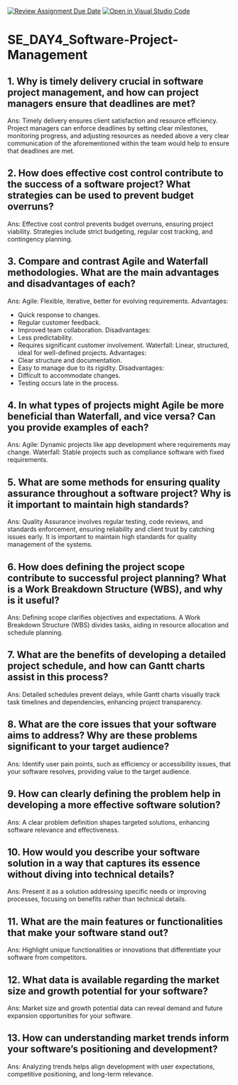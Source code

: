 [![Review Assignment Due Date](https://classroom.github.com/assets/deadline-readme-button-22041afd0340ce965d47ae6ef1cefeee28c7c493a6346c4f15d667ab976d596c.svg)](https://classroom.github.com/a/9pw6JKcu)
[![Open in Visual Studio Code](https://classroom.github.com/assets/open-in-vscode-2e0aaae1b6195c2367325f4f02e2d04e9abb55f0b24a779b69b11b9e10269abc.svg)](https://classroom.github.com/online_ide?assignment_repo_id=16778571&assignment_repo_type=AssignmentRepo)
# SE_DAY4_Software-Project-Management
## 1. Why is timely delivery crucial in software project management, and how can project managers ensure that deadlines are met?
Ans: Timely delivery ensures client satisfaction and resource efficiency. Project managers can enforce deadlines by setting clear milestones, monitoring progress, and adjusting resources as needed above a very clear communication of the aforementioned within the team would help to ensure that deadlines are met.
## 2. How does effective cost control contribute to the success of a software project? What strategies can be used to prevent budget overruns?
Ans: Effective cost control prevents budget overruns, ensuring project viability. Strategies include strict budgeting, regular cost tracking, and contingency planning.
## 3. Compare and contrast Agile and Waterfall methodologies. What are the main advantages and disadvantages of each?
Ans: Agile: Flexible, iterative, better for evolving requirements. 
Advantages:
- Quick response to changes.
- Regular customer feedback.
- Improved team collaboration.
Disadvantages:
- Less predictability.
- Requires significant customer involvement.
Waterfall: Linear, structured, ideal for well-defined projects.
Advantages:
- Clear structure and documentation.
- Easy to manage due to its rigidity.
Disadvantages:
- Difficult to accommodate changes.
- Testing occurs late in the process.
## 4. In what types of projects might Agile be more beneficial than Waterfall, and vice versa? Can you provide examples of each?
Ans: Agile: Dynamic projects like app development where requirements may change.
Waterfall: Stable projects such as compliance software with fixed requirements.
## 5. What are some methods for ensuring quality assurance throughout a software project? Why is it important to maintain high standards?
Ans: Quality Assurance involves regular testing, code reviews, and standards enforcement, ensuring reliability and client trust by catching issues early. It is important to maintain high standards for quality management of the systems.
## 6. How does defining the project scope contribute to successful project planning? What is a Work Breakdown Structure (WBS), and why is it useful?
Ans: Defining scope clarifies objectives and expectations. A Work Breakdown Structure (WBS) divides tasks, aiding in resource allocation and schedule planning.
## 7. What are the benefits of developing a detailed project schedule, and how can Gantt charts assist in this process?
Ans: Detailed schedules prevent delays, while Gantt charts visually track task timelines and dependencies, enhancing project transparency.
## 8. What are the core issues that your software aims to address? Why are these problems significant to your target audience?
Ans: Identify user pain points, such as efficiency or accessibility issues, that your software resolves, providing value to the target audience.
## 9. How can clearly defining the problem help in developing a more effective software solution?
Ans: A clear problem definition shapes targeted solutions, enhancing software relevance and effectiveness.
## 10. How would you describe your software solution in a way that captures its essence without diving into technical details?
Ans: Present it as a solution addressing specific needs or improving processes, focusing on benefits rather than technical details.
## 11. What are the main features or functionalities that make your software stand out?
Ans: Highlight unique functionalities or innovations that differentiate your software from competitors.
## 12. What data is available regarding the market size and growth potential for your software?
Ans: Market size and growth potential data can reveal demand and future expansion opportunities for your software.
## 13. How can understanding market trends inform your software’s positioning and development?
Ans: Analyzing trends helps align development with user expectations, competitive positioning, and long-term relevance.
